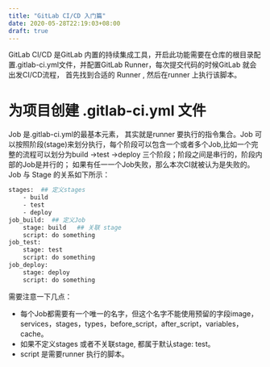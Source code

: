 ```yaml
---
title: "GitLab CI/CD 入门篇"
date: 2020-05-28T22:19:03+08:00
draft: true
---
```


GitLab CI/CD 是GitLab 内置的持续集成工具，开启此功能需要在仓库的根目录配置.gitlab-ci.yml文件，并配置GitLab Runner，每次提交代码的时候GitLab 就会出发CI/CD流程， 首先找到合适的
Runner , 然后在runner 上执行该脚本。

# 为项目创建 .gitlab-ci.yml 文件

Job 是.gitlab-ci.yml的最基本元素， 其实就是runner 要执行的指令集合。Job 可以按照阶段(stage)来划分执行，每个阶段可以包含一个或者多个Job,比如一个完整的流程可以划分为build ->test ->deploy 三个阶段；阶段之间是串行的，阶段内部的Job是并行的；
如果有任一一个Job失败，那么本次CI就被认为是失败的。  
Job 与 Stage 的关系如下所示：
```bash
stages:  ## 定义stages
    - build
    - test 
    - deploy
job_build:  ## 定义Job
    stage: build   ## 关联 stage
    script: do something
job_test:
    stage: test
    script: do something
job_deploy:
    stage: deploy
    script: do something
```
需要注意一下几点：

- 每个Job都需要有一个唯一的名字，但这个名字不能使用预留的字段image，services，stages，types，before_script，after_script，variables，cache。
- 如果不定义stages 或者不关联stage, 都属于默认stage: test。
- script 是需要runner 执行的脚本。
